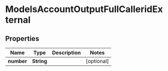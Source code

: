 

# ModelsAccountOutputFullCalleridExternal


## Properties

| Name | Type | Description | Notes |
|------------ | ------------- | ------------- | -------------|
|**number** | **String** |  |  [optional] |



